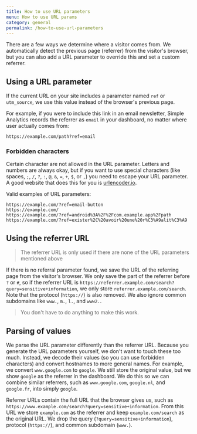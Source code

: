 ```yaml
---
title: How to use URL parameters
menu: How to use URL params
category: general
permalink: /how-to-use-url-parameters
---
```


There are a few ways we determine where a visitor comes from. We automatically detect the previous page (referrer) from the visitor's browser, but you can also add a URL parameter to override this and set a custom referrer.

## Using a URL parameter

If the current URL on your site includes a parameter named `ref` or `utm_source`, we use this value instead of the browser's previous page.

For example, if you were to include this link in an email newsletter, Simple Analytics records the referrer as `email` in your dashboard, no matter where user actually comes from:

```
https://example.com/path?ref=email
```

### Forbidden characters

Certain character are not allowed in the URL parameter. Letters and numbers are always okay, but if you want to use special characters (like spaces, `;`, `/`, `?`, `:`, `@`, `&`, `=`, `+`, `$`, or `,`) you need to escape your URL parameter. A good website that does this for you is [urlencoder.io](https://www.urlencoder.io/).

Valid examples of URL parameters:

```
https://example.com/?ref=email-button
https://example.com/
https://example.com/?ref=android%3A%2F%2Fcom.example.app%2Fpath
https://example.com/?ref=exister%2C%20avoir%20une%20r%C3%A9alit%C3%A9
```

## Using the referrer URL

> The referrer URL is only used if there are none of the URL parameters mentioned above

If there is no referral parameter found, we save the URL of the referring page from the visitor's browser. We only save the part of the referrer before `?` or `#`, so if the referrer URL is `https://referrer.example.com/search?query=sensitive+information`, we only store `referrer.example.com/search`. Note that the protocol (`https://`) is also removed. We also ignore common subdomains like `www.`, `m.`, `l.`, and `www2.`.

> You don't have to do anything to make this work.

## Parsing of values

We parse the URL parameter differently than the referrer URL. Because you generate the URL parameters yourself, we don't want to touch these too much. Instead, we decode their values (so you can use forbidden characters) and convert hostnames to more general names. For example, we convert `www.google.com` to `google`. We still store the original value, but we show `google` as the referrer in the dashboard. We do this so we can combine similar referrers, such as `www.google.com`, `google.nl`, and `google.fr`, into simply `google`.

Referrer URLs contain the full URL that the browser gives us, such as `https://www.example.com/search?query=sensitive+information`. From this URL we store `example.com` as the referrer and keep `example.com/search` as the original URL. We drop the query (`?query=sensitive+information`), protocol (`https://`), and common subdomain (`www.`).

<img class="undraw-svg" src="/images/undraw_segment.svg" alt="">
